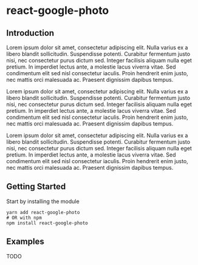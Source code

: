 # react-google-photo

## Introduction

Lorem ipsum dolor sit amet, consectetur adipiscing elit. Nulla
varius ex a libero blandit sollicitudin. Suspendisse potenti.
Curabitur fermentum justo nisi, nec consectetur purus dictum
sed. Integer facilisis aliquam nulla eget pretium. In
imperdiet lectus ante, a molestie lacus viverra vitae. Sed
condimentum elit sed nisl consectetur iaculis. Proin hendrerit
enim justo, nec mattis orci malesuada ac. Praesent dignissim
dapibus tempus.

Lorem ipsum dolor sit amet, consectetur adipiscing elit. Nulla
varius ex a libero blandit sollicitudin. Suspendisse potenti.
Curabitur fermentum justo nisi, nec consectetur purus dictum
sed. Integer facilisis aliquam nulla eget pretium. In
imperdiet lectus ante, a molestie lacus viverra vitae. Sed
condimentum elit sed nisl consectetur iaculis. Proin hendrerit
enim justo, nec mattis orci malesuada ac. Praesent dignissim
dapibus tempus.

Lorem ipsum dolor sit amet, consectetur adipiscing elit. Nulla
varius ex a libero blandit sollicitudin. Suspendisse potenti.
Curabitur fermentum justo nisi, nec consectetur purus dictum
sed. Integer facilisis aliquam nulla eget pretium. In
imperdiet lectus ante, a molestie lacus viverra vitae. Sed
condimentum elit sed nisl consectetur iaculis. Proin hendrerit
enim justo, nec mattis orci malesuada ac. Praesent dignissim
dapibus tempus.

## Getting Started

Start by installing the module

```
yarn add react-google-photo
# OR with npm
npm install react-google-photo
```

## Examples

TODO
